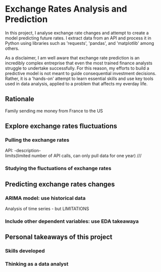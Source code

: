 # Exchange Rates Analysis and Prediction
<p>
In this project, I analyse exchange rate changes and attempt to create a model predicting future rates. I extract data from an API and process it in Python using libraries such as 'requests', 'pandas', and 'matplotlib' among others. 
</p>
<p>
As a disclaimer, I am well aware that exchange rate prediction is an incredibly complex entreprise that even the most trained finance analysts struggle to undertake successfully. For this reason, my efforts to build a predictive model is not meant to guide consequential investment decisions. Rather,  it is a 'hands-on' attempt to learn essential skills and use key tools used in data analysis, applied to a problem that affects my everday life. 
</p>

## Rationale
Family sending me money from France to the US 

## Explore exchange rates fluctuations

### Pulling the exchange rates
API:
-description-<br/>
limits(limited number of API calls, can only pull data for one year) /// 


### Studying the fluctuations of exchange rates

## Predicting exchange rates changes

### ARIMA model: use historical data
Analysis of time series - but LIMITATIONS

### Include other dependent variables: use EDA takeawaya


## Personal takeaways of this project

### Skills developed 

### Thinking as a data analyst
